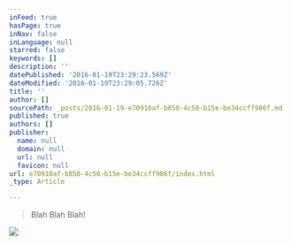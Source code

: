 ```yaml
---
inFeed: true
hasPage: true
inNav: false
inLanguage: null
starred: false
keywords: []
description: ''
datePublished: '2016-01-19T23:29:23.569Z'
dateModified: '2016-01-19T23:29:05.726Z'
title: ''
author: []
sourcePath: _posts/2016-01-19-e70910af-b850-4c50-b15e-be34ccff986f.md
published: true
authors: []
publisher:
  name: null
  domain: null
  url: null
  favicon: null
url: e70910af-b850-4c50-b15e-be34ccff986f/index.html
_type: Article

---
```

> Blah Blah Blah!

![](https://the-grid-user-content.s3-us-west-2.amazonaws.com/58052716-478c-4ae5-9a84-ac4177ad6177.jpg)